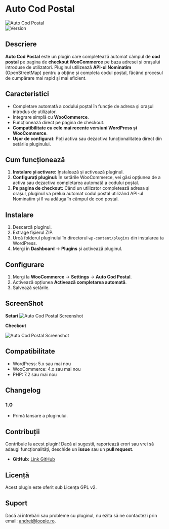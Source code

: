 # Auto Cod Postal

![Auto Cod Postal](https://img.shields.io/badge/Plugin-WooCommerce-green.svg)  
![Version](https://img.shields.io/badge/Version-1.0-blue.svg)

## Descriere

**Auto Cod Postal** este un plugin care completează automat câmpul de **cod poștal** pe pagina de **checkout WooCommerce** pe baza adresei și orașului introduse de utilizatori. Pluginul utilizează **API-ul Nominatim** (OpenStreetMap) pentru a obține și completa codul poștal, făcând procesul de cumpărare mai rapid și mai eficient.

## Caracteristici

- Completare automată a codului poștal în funcție de adresa și orașul introdus de utilizator.
- Integrare simplă cu **WooCommerce**.
- Funcționează direct pe pagina de checkout.
- **Compatibilitate cu cele mai recente versiuni WordPress și WooCommerce**.
- **Ușor de configurat**: Poți activa sau dezactiva funcționalitatea direct din setările pluginului.

## Cum funcționează

1. **Instalare și activare:** Instalează și activează pluginul.
2. **Configurați pluginul:** În setările WooCommerce, vei găsi opțiunea de a activa sau dezactiva completarea automată a codului poștal.
3. **Pe pagina de checkout:** Când un utilizator completează adresa și orașul, pluginul va prelua automat codul poștal utilizând API-ul Nominatim și îl va adăuga în câmpul de cod poștal.

## Instalare

1. Descarcă pluginul.
2. Extrage fișierul ZIP.
3. Urcă folderul pluginului în directorul `wp-content/plugins` din instalarea ta WordPress.
4. Mergi în **Dashboard** → **Plugins** și activează pluginul.

## Configurare

1. Mergi la **WooCommerce** → **Settings** → **Auto Cod Postal**.
2. Activează opțiunea **Activează completarea automată**.
3. Salvează setările.

## ScreenShot
**Setari**
![ Auto Cod Postal Screenshot](https://i.imgur.com/y4Ow0rj.png) 

**Checkout**

![ Auto Cod Postal Screenshot](https://i.imgur.com/RNfqZLc.png)

## Compatibilitate

- WordPress: 5.x sau mai nou
- WooCommerce: 4.x sau mai nou
- PHP: 7.2 sau mai nou

## Changelog

### 1.0
- Primă lansare a pluginului.

## Contribuții

Contribuie la acest plugin! Dacă ai sugestii, raportează erori sau vrei să adaugi funcționalități, deschide un **issue** sau un **pull request**.

- **GitHub:** [Link GitHub](https://github.com/LoopleDigitalAgency/auto-coduri-postale)
  
## Licență

Acest plugin este oferit sub Licența GPL v2.

## Suport

Dacă ai întrebări sau probleme cu pluginul, nu ezita să ne contactezi prin email: [andrei@loople.ro](mailto:andrei@loople.ro).
